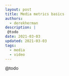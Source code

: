 ```yaml
---
layout: post
title: Media metrics basics
authors:
  - derekherman
description: |
 @todo
date: 2021-03-03
updated: 2021-03-03
tags:
  - media
  - video
---
```


@todo
